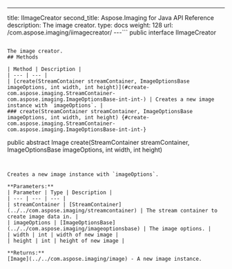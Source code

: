 ---
title: IImageCreator
second_title: Aspose.Imaging for Java API Reference
description: The image creator.
type: docs
weight: 128
url: /com.aspose.imaging/iimagecreator/
---```
public interface IImageCreator
```

The image creator.
## Methods

| Method | Description |
| --- | --- |
| [create(StreamContainer streamContainer, ImageOptionsBase imageOptions, int width, int height)](#create-com.aspose.imaging.StreamContainer-com.aspose.imaging.ImageOptionsBase-int-int-) | Creates a new image instance with `imageOptions`. |
### create(StreamContainer streamContainer, ImageOptionsBase imageOptions, int width, int height) {#create-com.aspose.imaging.StreamContainer-com.aspose.imaging.ImageOptionsBase-int-int-}
```
public abstract Image create(StreamContainer streamContainer, ImageOptionsBase imageOptions, int width, int height)
```


Creates a new image instance with `imageOptions`.

**Parameters:**
| Parameter | Type | Description |
| --- | --- | --- |
| streamContainer | [StreamContainer](../../com.aspose.imaging/streamcontainer) | The stream container to create image data in. |
| imageOptions | [ImageOptionsBase](../../com.aspose.imaging/imageoptionsbase) | The image options. |
| width | int | width of new image |
| height | int | height of new image |

**Returns:**
[Image](../../com.aspose.imaging/image) - A new image instance.
